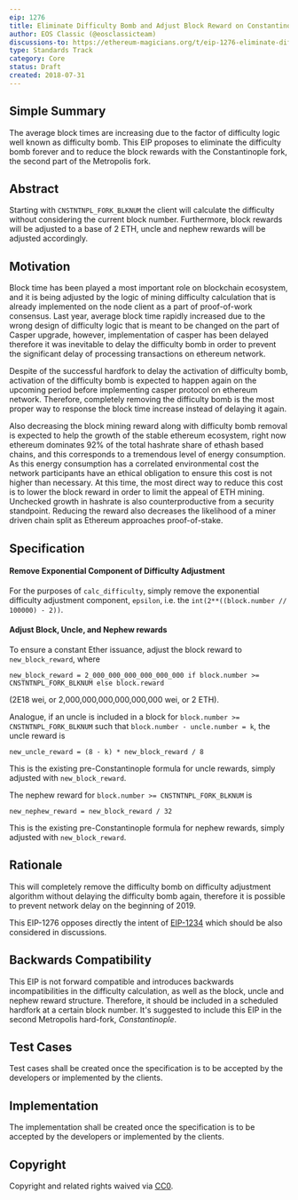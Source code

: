 ```yaml
---
eip: 1276
title: Eliminate Difficulty Bomb and Adjust Block Reward on Constantinople Shift
author: EOS Classic (@eosclassicteam)
discussions-to: https://ethereum-magicians.org/t/eip-1276-eliminate-difficulty-bomb-and-adjust-block-reward-on-constantinople-shift/908
type: Standards Track
category: Core
status: Draft
created: 2018-07-31
---
```


## Simple Summary
The average block times are increasing due to the factor of difficulty logic well known as difficulty bomb. This EIP proposes to eliminate the difficulty bomb forever and to reduce the block rewards with the Constantinople fork, the second part of the Metropolis fork.

## Abstract
Starting with `CNSTNTNPL_FORK_BLKNUM` the client will calculate the difficulty without considering the current block number. Furthermore, block rewards will be adjusted to a base of 2 ETH, uncle and nephew rewards will be adjusted accordingly.

## Motivation
Block time has been played a most important role on blockchain ecosystem, and it is being adjusted by the logic of mining difficulty calculation that is already implemented on the node client as a part of proof-of-work consensus. Last year, average block time rapidly increased due to the wrong design of difficulty logic that is meant to be changed on the part of Casper upgrade, however, implementation of casper has been delayed therefore it was inevitable to delay the difficulty bomb in order to prevent the significant delay of processing transactions on ethereum network.

Despite of the successful hardfork to delay the activation of difficulty bomb, activation of the difficulty bomb is expected to happen again on the upcoming period before implementing casper protocol on ethereum network. Therefore, completely removing the difficulty bomb is the most proper way to response the block time increase instead of delaying it again.

Also decreasing the block mining reward along with difficulty bomb removal is expected to help the growth of the stable ethereum ecosystem, right now ethereum dominates 92% of the total hashrate share of ethash based chains, and this corresponds to a tremendous level of energy consumption. As this energy consumption has a correlated environmental cost the network participants have an ethical obligation to ensure this cost is not higher than necessary. At this time, the most direct way to reduce this cost is to lower the block reward in order to limit the appeal of ETH mining. Unchecked growth in hashrate is also counterproductive from a security standpoint. Reducing the reward also decreases the likelihood of a miner driven chain split as Ethereum approaches proof-of-stake.

## Specification
#### Remove Exponential Component of Difficulty Adjustment
For the purposes of `calc_difficulty`, simply remove the exponential difficulty adjustment component, `epsilon`, i.e. the `int(2**((block.number // 100000) - 2))`.

#### Adjust Block, Uncle, and Nephew rewards
To ensure a constant Ether issuance, adjust the block reward to `new_block_reward`, where

    new_block_reward = 2_000_000_000_000_000_000 if block.number >= CNSTNTNPL_FORK_BLKNUM else block.reward

(2E18 wei, or 2,000,000,000,000,000,000 wei, or 2 ETH).

Analogue, if an uncle is included in a block for `block.number >= CNSTNTNPL_FORK_BLKNUM` such that `block.number - uncle.number = k`, the uncle reward is

    new_uncle_reward = (8 - k) * new_block_reward / 8

This is the existing pre-Constantinople formula for uncle rewards, simply adjusted with `new_block_reward`.

The nephew reward for `block.number >= CNSTNTNPL_FORK_BLKNUM` is

    new_nephew_reward = new_block_reward / 32

This is the existing pre-Constantinople formula for nephew rewards, simply adjusted with `new_block_reward`.

## Rationale
This will completely remove the difficulty bomb on difficulty adjustment algorithm without delaying the difficulty bomb again, therefore it is possible to prevent network delay on the beginning of 2019.

This EIP-1276 opposes directly the intent of [EIP-1234](https://eips.ethereum.org/EIPS/eip-1234) which should be also considered in discussions.

## Backwards Compatibility
This EIP is not forward compatible and introduces backwards incompatibilities in the difficulty calculation, as well as the block, uncle and nephew reward structure. Therefore, it should be included in a scheduled hardfork at a certain block number. It's suggested to include this EIP in the second Metropolis hard-fork, _Constantinople_.

## Test Cases
Test cases shall be created once the specification is to be accepted by the developers or implemented by the clients.

## Implementation
The implementation shall be created once the specification is to be accepted by the developers or implemented by the clients.

## Copyright
Copyright and related rights waived via [CC0](https://creativecommons.org/publicdomain/zero/1.0/).
